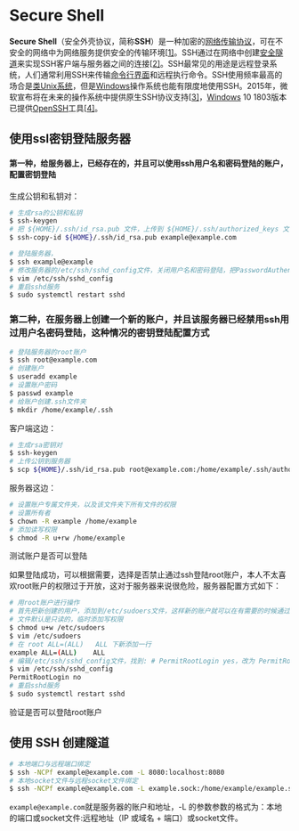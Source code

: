 # Secure Shell

**Secure Shell**（安全外壳协议，简称**SSH**）是一种加密的[网络传输协议](https://zh.wikipedia.org/wiki/网络传输协议)，可在不安全的网络中为网络服务提供安全的传输环境[[1\]](https://zh.wikipedia.org/wiki/Secure_Shell#cite_note-rfc4251-1)。SSH通过在网络中创建[安全隧道](https://zh.wikipedia.org/w/index.php?title=安全隧道&action=edit&redlink=1)来实现SSH客户端与服务器之间的连接[[2\]](https://zh.wikipedia.org/wiki/Secure_Shell#cite_note-rfc4252-2)。SSH最常见的用途是远程登录系统，人们通常利用SSH来传输[命令行界面](https://zh.wikipedia.org/wiki/命令行界面)和远程执行命令。SSH使用频率最高的场合是[类Unix系统](https://zh.wikipedia.org/wiki/类Unix系统)，但是[Windows](https://zh.wikipedia.org/wiki/Windows)操作系统也能有限度地使用SSH。2015年，微软宣布将在未来的操作系统中提供原生SSH协议支持[[3\]](https://zh.wikipedia.org/wiki/Secure_Shell#cite_note-3)，[Windows](https://zh.wikipedia.org/wiki/Windows) 10 1803版本已提供[OpenSSH](https://zh.wikipedia.org/wiki/OpenSSH)工具[[4\]](https://zh.wikipedia.org/wiki/Secure_Shell#cite_note-4)。

## 使用ssl密钥登陆服务器

#### 第一种，给服务器上，已经存在的，并且可以使用ssh用户名和密码登陆的账户，配置密钥登陆

生成公钥和私钥对：

```bash
# 生成rsa的公钥和私钥
$ ssh-keygen
# 把 ${HOME}/.ssh/id_rsa.pub 文件，上传到 ${HOME}/.ssh/authorized_keys 文件，如果已经存在这个文件，追加公钥
$ ssh-copy-id ${HOME}/.ssh/id_rsa.pub example@example.com
```

```bash
# 登陆服务器，
$ ssh example@example
# 修改服务器的/etc/ssh/sshd_config文件，关闭用户名和密码登陆，把PasswordAuthentication yes改为PasswordAuthentication no
$ vim /etc/ssh/sshd_config
# 重启sshd服务
$ sudo systemctl restart sshd
```

### 第二种，在服务器上创建一个新的账户，并且该服务器已经禁用ssh用过用户名密码登陆，这种情况的密钥登陆配置方式

```bash
# 登陆服务器的root账户
$ ssh root@example.com
# 创建账户
$ useradd example
# 设置账户密码
$ passwd example
# 给账户创建.ssh文件夹
$ mkdir /home/example/.ssh
```

客户端这边：

```bash
# 生成rsa密钥对
$ ssh-keygen
# 上传公钥到服务器
$ scp ${HOME}/.ssh/id_rsa.pub root@example.com:/home/example/.ssh/authorized_keys
```

服务器这边：

```bash
# 设置账户专属文件夹，以及该文件夹下所有文件的权限
# 设置所有者
$ chown -R example /home/example
# 添加读写权限
$ chmod -R u+rw /home/example
```

测试账户是否可以登陆

如果登陆成功，可以根据需要，选择是否禁止通过ssh登陆root账户，本人不太喜欢root账户的权限过于开放，这对于服务器来说很危险，服务器配置方式如下：

```bash
# 用root账户进行操作
# 首先把新创建的用户，添加到/etc/sudoers文件，这样新的账户就可以在有需要的时候通过sudo命令申请超级权限
# 文件默认是只读的，临时添加写权限
$ chmod u+w /etc/sudoers
$ vim /etc/sudoers
# 在 root ALL=(ALL)   ALL 下新添加一行
example ALL=(ALL)    ALL
# 编辑/etc/ssh/sshd_config文件，找到: # PermitRootLogin yes，改为 PermitRootLogin no
$ vim /etc/ssh/sshd_config
PermitRootLogin no
# 重启sshd服务
$ sudo systemctl restart sshd
```

验证是否可以登陆root账户

## 使用 SSH 创建隧道

```bash
# 本地端口与远程端口绑定
$ ssh -NCPf example@example.com -L 8080:localhost:8080
# 本地socket文件与远程socket文件绑定
$ ssh -NCPf example@example.com -L example.sock:/home/example/example.sock
```

`example@example.com`就是服务器的账户和地址，-L 的参数参数的格式为：本地的端口或socket文件:远程地址（IP 或域名 + 端口）或socket文件。


